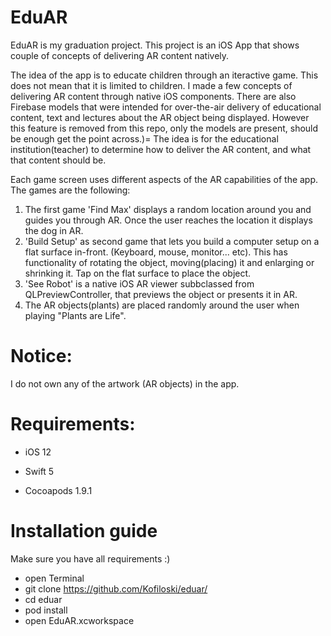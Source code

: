 # EduAR
EduAR is my graduation project. This project is an iOS App that shows couple of concepts of delivering AR content natively.

The idea of the app is to educate children through an iteractive game. This does not mean that it is limited to children.
I made a few concepts of delivering AR content through native iOS components. There are also Firebase models that were intended for over-the-air delivery of educational content, text and lectures about the AR object being displayed. However this feature is removed from this repo, only the models are present, should be enough get the point across.)=
The idea is for the educational institution(teacher) to determine how to deliver the AR content, and what that content should be.

Each game screen uses different aspects of the AR capabilities of the app. The games are the following:

1. The first game 'Find Max' displays a random location around you and guides you through AR. Once the user reaches the location it displays the dog in AR.
2. 'Build Setup' as second game that lets you build a computer setup on a flat surface in-front. (Keyboard, mouse, monitor... etc). This has functionality of rotating the object, moving(placing) it and enlarging or shrinking it. Tap on the flat surface to place the object.
3. 'See Robot' is a native iOS AR viewer subbclassed from QLPreviewController, that previews the object or presents it in AR.
4. The AR objects(plants) are placed randomly around the user when playing "Plants are Life".

# Notice:
I do not own any of the artwork (AR objects) in the app.

# Requirements:
- iOS 12

- Swift 5

- Cocoapods 1.9.1

# Installation guide
Make sure you have all requirements :)

- open Terminal
- git clone https://github.com/Kofiloski/eduar/
- cd eduar
- pod install
- open EduAR.xcworkspace

